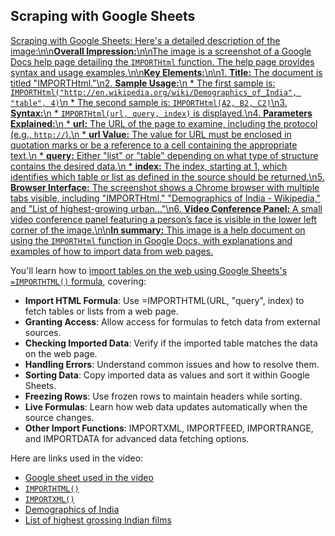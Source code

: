 ## Scraping with Google Sheets

[Scraping with Google Sheets: Here\'s a detailed description of the image:\n\n**Overall Impression:**\n\nThe image is a screenshot of a Google Docs help page detailing the `IMPORTHtml` function. The help page provides syntax and usage examples.\n\n**Key Elements:**\n\n1. **Title:** The document is titled "IMPORTHtml."\n2. **Sample Usage:**\n * The first sample is: `IMPORTHtml("http://en.wikipedia.org/wiki/Demographics_of_India", "table", 4)`\n * The second sample is: `IMPORTHtml(A2, B2, C2)`\n3. **Syntax:**\n * `IMPORTHtml(url, query, index)` is displayed.\n4. **Parameters Explained:**\n * **url:** The URL of the page to examine, including the protocol (e.g., `http://`).\n * **url Value:** The value for URL must be enclosed in quotation marks or be a reference to a cell containing the appropriate text.\n * **query:** Either "list" or "table" depending on what type of structure contains the desired data.\n * **index:** The index, starting at 1, which identifies which table or list as defined in the source should be returned.\n5. **Browser Interface:** The screenshot shows a Chrome browser with multiple tabs visible, including "IMPORTHtml," "Demographics of India - Wikipedia," and "List of highest-growing urban..."\n6. **Video Conference Panel:** A small video conference panel featuring a person’s face is visible in the lower left corner of the image.\n\n**In summary:** This image is a help document on using the `IMPORTHtml` function in Google Docs, with explanations and examples of how to import data from web pages.](https://youtu.be_eYQEk7XJM7s)

You'll learn how to [import tables on the web using Google Sheets's `=IMPORTHTML()` formula](https://support.google.com/docs/answer/3093339?hl=en), covering:

- **Import HTML Formula**: Use =IMPORTHTML(URL, "query", index) to fetch tables or lists from a web page.
- **Granting Access**: Allow access for formulas to fetch data from external sources.
- **Checking Imported Data**: Verify if the imported table matches the data on the web page.
- **Handling Errors**: Understand common issues and how to resolve them.
- **Sorting Data**: Copy imported data as values and sort it within Google Sheets.
- **Freezing Rows**: Use frozen rows to maintain headers while sorting.
- **Live Formulas**: Learn how web data updates automatically when the source changes.
- **Other Import Functions**: IMPORTXML, IMPORTFEED, IMPORTRANGE, and IMPORTDATA for advanced data fetching options.

Here are links used in the video:

- [Google sheet used in the video](https://docs.google.com/spreadsheets/d/1Qp_YTh1-hJHxjMWE_GofkvLIKgEdKxb6NFImpId3z9o/view)
- [`IMPORTHTML()`](https://support.google.com/docs/answer/3093339)
- [`IMPORTXML()`](https://support.google.com/docs/answer/3093342)
- [Demographics of India](https://en.wikipedia.org/wiki/Demographics_of_India)
- [List of highest grossing Indian films](https://en.wikipedia.org/wiki/List_of_highest-grossing_Indian_films)
